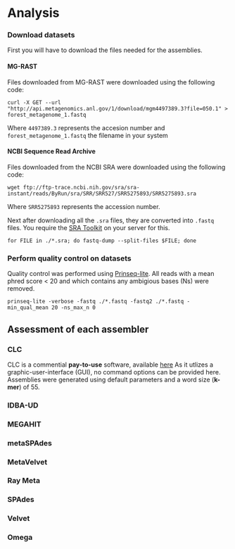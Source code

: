 # Analysis

### Download datasets
First you will have to download the files needed for the assemblies. 

#### MG-RAST
Files downloaded from MG-RAST were downloaded using the following code:

```curl -X GET --url "http://api.metagenomics.anl.gov/1/download/mgm4497389.3?file=050.1" > forest_metagenome_1.fastq```

Where `4497389.3` represents the accesion number and `forest_metagenome_1.fastq` the filename in your system

#### NCBI Sequence Read Archive 
Files downloaded from the NCBI SRA were downloaded using the following code:

```wget ftp://ftp-trace.ncbi.nih.gov/sra/sra-instant/reads/ByRun/sra/SRR/SRR527/SRR5275893/SRR5275893.sra```

Where `SRR5275893` represents the accession number.

Next after downloading all the `.sra` files, they are converted into `.fastq` files. You require the 
[SRA Toolkit](https://trace.ncbi.nlm.nih.gov/Traces/sra/sra.cgi?view=software) 
on your server for this.

```for FILE in ./*.sra; do fastq-dump --split-files $FILE; done```

### Perform quality control on datasets
Quality control was performed using [Prinseq-lite](https://sourceforge.net/projects/prinseq/).
All reads with a mean phred score < 20 and which contains any ambigious bases (Ns) were removed.

`prinseq-lite -verbose -fastq ./*.fastq -fastq2 ./*.fastq -min_qual_mean 20 -ns_max_n 0`

## Assessment of each assembler

### CLC
CLC is a commential **pay-to-use** software, available [here](https://www.qiagenbioinformatics.com/products/clcgenomics-workbench/)
As it utlizes a graphic-user-interface (GUI), no command options can be provided here. 
Assemblies were generated using default parameters and a word size (**k-mer**) of 55.

### IDBA-UD

### MEGAHIT

### metaSPAdes

### MetaVelvet

### Ray Meta

### SPAdes

### Velvet

### Omega

